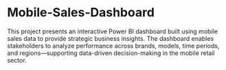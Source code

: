 # Mobile-Sales-Dashboard
This project presents an interactive Power BI dashboard built using mobile sales data to provide strategic business insights. The dashboard enables stakeholders to analyze performance across brands, models, time periods, and regions—supporting data-driven decision-making in the mobile retail sector.

